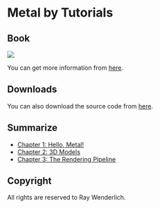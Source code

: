 # Metal by Tutorials

## Book

![](http://mobile.kyobobook.co.kr/common/image/resize?url=http://image.kyobobook.co.kr/images/book/large/988/l9781942878988.jpg)

You can get more information from [here](https://store.raywenderlich.com/products/metal-by-tutorials).

## Downloads

You can also download the source code from [here](https://store.raywenderlich.com/products/metal-by-tutorials-source-code).

## Summarize

 * [Chapter 1: Hello, Metal!](https://github.com/daemyung/MetalByTutorials/tree/main/01-introduction-to-metal)
 * [Chapter 2: 3D Models](https://github.com/daemyung/MetalByTutorials/tree/main/02-3d-models)
 * [Chapter 3: The Rendering Pipeline](https://github.com/daemyung/MetalByTutorials/tree/main/03-rendering-pipeline)

## Copyright

All rights are reserved to Ray Wenderlich.
